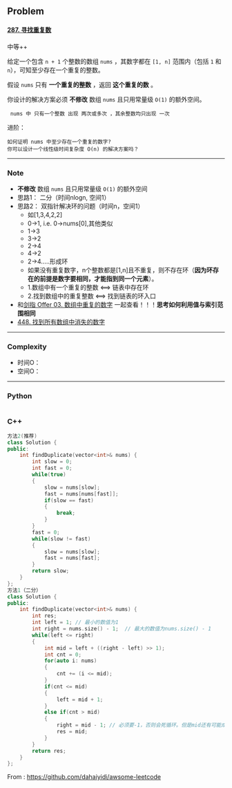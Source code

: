## Problem

#### [287. 寻找重复数](https://leetcode-cn.com/problems/find-the-duplicate-number/)

中等++

给定一个包含 `n + 1` 个整数的数组 `nums` ，其数字都在 `[1, n]` 范围内（包括 `1` 和 `n`），可知至少存在一个重复的整数。

假设 `nums` 只有 **一个重复的整数** ，返回 **这个重复的数** 。

你设计的解决方案必须 **不修改** 数组 `nums` 且只用常量级 `O(1)` 的额外空间。

     nums 中 只有一个整数 出现 两次或多次 ，其余整数均只出现 一次


进阶：

    如何证明 nums 中至少存在一个重复的数字?
    你可以设计一个线性级时间复杂度 O(n) 的解决方案吗？



------

### Note

- **不修改** 数组 `nums` 且只用常量级 `O(1)` 的额外空间
- 思路1： 二分（时间nlogn, 空间1）
- 思路2： 双指针解决环的问题（时间n，空间1）
  - 如[1,3,4,2,2]
  - 0->1, i.e. 0->nums[0],其他类似
  - 1->3
  - 3->2
  - 2->4
  - 4->2
  - 2->4.....形成环
  - 如果没有重复数字，n个整数都是[1,n]且不重复，则不存在环（**因为环存在的前提是数字要相同，才能指到同一个元素**）。
  - 1.数组中有一个重复的整数 <==> 链表中存在环
  -  2.找到数组中的重复整数 <==> 找到链表的环入口
- 和[剑指 Offer 03. 数组中重复的数字](https://leetcode.cn/problems/shu-zu-zhong-zhong-fu-de-shu-zi-lcof/) 一起查看！！！**思考如何利用值与索引范围相同**
- [448. 找到所有数组中消失的数字](https://leetcode.cn/problems/find-all-numbers-disappeared-in-an-array/)


------

### Complexity

- 时间O：
- 空间O：

------

### Python

```python

```

### C++

```C++
方法2(推荐)
class Solution {
public:
    int findDuplicate(vector<int>& nums) {
        int slow = 0;
        int fast = 0;
        while(true)
        {
            slow = nums[slow];
            fast = nums[nums[fast]];
            if(slow == fast)
            {
                break;
            }
        }
        fast = 0;
        while(slow != fast)
        {
            slow = nums[slow];
            fast = nums[fast];
        }
        return slow;
    }
};
方法1（二分）
class Solution {
public:
    int findDuplicate(vector<int>& nums) {
        int res;
        int left = 1; // 最小的数值为1
        int right = nums.size() - 1;  // 最大的数值为nums.size() - 1
        while(left <= right)
        {
            int mid = left + ((right - left) >> 1);
            int cnt = 0;
            for(auto i: nums)
            {
                cnt += (i <= mid);
            }
            if(cnt <= mid)
            {
                left = mid + 1;
            }
            else if(cnt > mid)
            {
                right = mid - 1; // 必须要-1，否则会死循环。但是mid还有可能成为最终的输出怎么办？那就不停地刷新res
                res = mid;
            }
        }
        return res;
    }
};
```



From : https://github.com/dahaiyidi/awsome-leetcode
